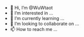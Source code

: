 - 👋 Hi, I’m @WuWtaot
- 👀 I’m interested in ...
- 🌱 I’m currently learning ...
- 💞️ I’m looking to collaborate on ...
- 📫 How to reach me ...

<!---
WuWtaot/WuWtaot is a ✨ special ✨ repository because its `README.md` (this file) appears on your GitHub profile.
You can click the Preview link to take a look at your changes.
--->
